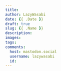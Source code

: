 ```yaml
---
title:
author: LazyWasabi
date: {{ .Date }}
draft: true
slug: {{ .Name }}
description:
images:
tags:
comments:
  host: mastodon.social
  username: lazywasabi
  id:
---
```


